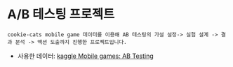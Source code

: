 # A/B 테스팅 프로젝트
<pre><code>cookie-cats mobile game 데이터를 이용해 AB 테스팅의 가설 설정-> 실험 설계 -> 결과 분석 -> 액션 도출까지 진행한 프로젝트입니다.</code></pre>
* 사용한 데이터: [kaggle Mobile games: AB Testing](https://www.kaggle.com/datasets/yufengsui/mobile-games-ab-testing)

